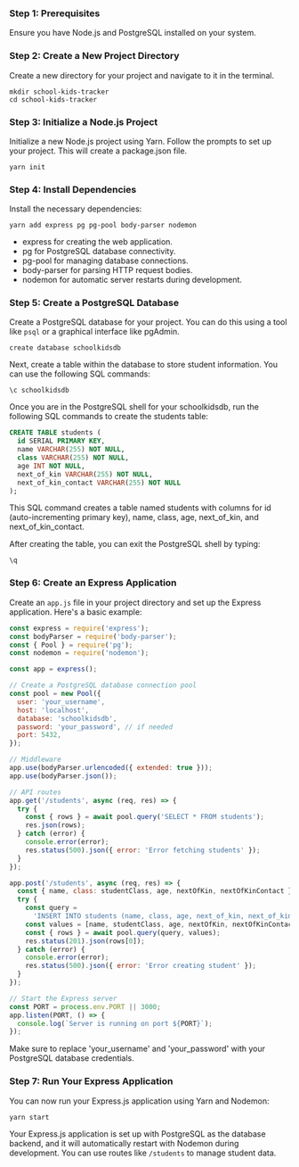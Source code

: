 ### Step 1: Prerequisites

Ensure you have Node.js and PostgreSQL installed on your system.

### Step 2: Create a New Project Directory

Create a new directory for your project and navigate to it in the terminal.


```
mkdir school-kids-tracker
cd school-kids-tracker
```

### Step 3: Initialize a Node.js Project

Initialize a new Node.js project using Yarn. Follow the prompts to set up your project. This will create a package.json file.

```
yarn init
```

### Step 4: Install Dependencies

Install the necessary dependencies:

```
yarn add express pg pg-pool body-parser nodemon
```


- express for creating the web application.
- pg for PostgreSQL database connectivity.
- pg-pool for managing database connections.
- body-parser for parsing HTTP request bodies.
- nodemon for automatic server restarts during development.


### Step 5: Create a PostgreSQL Database
Create a PostgreSQL database for your project. You can do this using a tool like `psql` or a graphical interface like pgAdmin.

```
create database schoolkidsdb
```

Next, create a table within the database to store student information. You can use the following SQL commands:

```
\c schoolkidsdb
```
Once you are in the PostgreSQL shell for your schoolkidsdb, run the following SQL commands to create the students table:

```sql
CREATE TABLE students (
  id SERIAL PRIMARY KEY,
  name VARCHAR(255) NOT NULL,
  class VARCHAR(255) NOT NULL,
  age INT NOT NULL,
  next_of_kin VARCHAR(255) NOT NULL,
  next_of_kin_contact VARCHAR(255) NOT NULL
);
```
This SQL command creates a table named students with columns for id (auto-incrementing primary key), name, class, age, next_of_kin, and next_of_kin_contact.

After creating the table, you can exit the PostgreSQL shell by typing:

```
\q
```

### Step 6: Create an Express Application

Create an `app.js` file in your project directory and set up the Express application. Here's a basic example:

```javascript
const express = require('express');
const bodyParser = require('body-parser');
const { Pool } = require('pg');
const nodemon = require('nodemon');

const app = express();

// Create a PostgreSQL database connection pool
const pool = new Pool({
  user: 'your_username',
  host: 'localhost',
  database: 'schoolkidsdb',
  password: 'your_password', // if needed
  port: 5432,
});

// Middleware
app.use(bodyParser.urlencoded({ extended: true }));
app.use(bodyParser.json());

// API routes
app.get('/students', async (req, res) => {
  try {
    const { rows } = await pool.query('SELECT * FROM students');
    res.json(rows);
  } catch (error) {
    console.error(error);
    res.status(500).json({ error: 'Error fetching students' });
  }
});

app.post('/students', async (req, res) => {
  const { name, class: studentClass, age, nextOfKin, nextOfKinContact } = req.body;
  try {
    const query =
      'INSERT INTO students (name, class, age, next_of_kin, next_of_kin_contact) VALUES ($1, $2, $3, $4, $5) RETURNING *';
    const values = [name, studentClass, age, nextOfKin, nextOfKinContact];
    const { rows } = await pool.query(query, values);
    res.status(201).json(rows[0]);
  } catch (error) {
    console.error(error);
    res.status(500).json({ error: 'Error creating student' });
  }
});

// Start the Express server
const PORT = process.env.PORT || 3000;
app.listen(PORT, () => {
  console.log(`Server is running on port ${PORT}`);
});
``````

Make sure to replace 'your_username' and 'your_password' with your PostgreSQL database credentials.

### Step 7: Run Your Express Application

You can now run your Express.js application using Yarn and Nodemon:

```
yarn start
```
Your Express.js application is set up with PostgreSQL as the database backend, and it will automatically restart with Nodemon during development. You can use routes like `/students` to manage student data.